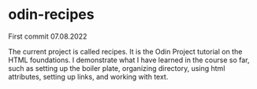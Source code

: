 # odin-recipes
First commit 07.08.2022

The current project is called recipes. It is the Odin Project tutorial on the HTML foundations. I demonstrate what I have learned in the course so far, such as setting up the boiler plate, organizing directory, using html attributes, setting up links, and working with text.